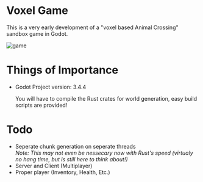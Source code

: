# Voxel Game
This is a very early development of a "voxel based Animal Crossing" sandbox game in Godot.

![game](https://user-images.githubusercontent.com/42105283/164111917-8e5a0663-3d5a-431d-b551-37a4cbf5d352.png)

# Things of Importance
- Godot Project version: 3.4.4

  You will have to compile the Rust crates for world generation, easy build scripts are provided!

# Todo
- Seperate chunk generation on seperate threads<br>
  *Note: This may not even be nessecary now with Rust's speed (virtualy no hang time, but is still here to think about!)*
- Server and Client (Multiplayer)
- Proper player (Inventory, Health, Etc.)
